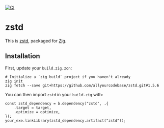 [![CI](https://github.com/allyourcodebase/zstd/actions/workflows/ci.yaml/badge.svg)](https://github.com/allyourcodebase/zstd/actions)

# zstd

This is [zstd](https://github.com/facebook/zstd), packaged for [Zig](https://ziglang.org/).

## Installation

First, update your `build.zig.zon`:

```
# Initialize a `zig build` project if you haven't already
zig init
zig fetch --save git+https://github.com/allyourcodebase/zstd.git#1.5.6
```

You can then import `zstd` in your `build.zig` with:

```zig
const zstd_dependency = b.dependency("zstd", .{
    .target = target,
    .optimize = optimize,
});
your_exe.linkLibrary(zstd_dependency.artifact("zstd"));
```

